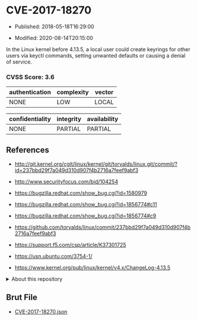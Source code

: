 # CVE-2017-18270

- Published: 2018-05-18T16:29:00

- Modified: 2020-08-14T20:15:00

In the Linux kernel before 4.13.5, a local user could create keyrings for other users via keyctl commands, setting unwanted defaults or causing a denial of service.

### CVSS Score: **3.6**

| authentication | complexity | vector |
| --- | --- | --- |
| NONE | LOW | LOCAL |

| confidentiality | integrity | availability |
| --- | --- | --- |
| NONE | PARTIAL | PARTIAL |

## References

* http://git.kernel.org/cgit/linux/kernel/git/torvalds/linux.git/commit/?id=237bbd29f7a049d310d907f4b2716a7feef9abf3

* http://www.securityfocus.com/bid/104254

* https://bugzilla.redhat.com/show_bug.cgi?id=1580979

* https://bugzilla.redhat.com/show_bug.cgi?id=1856774#c11

* https://bugzilla.redhat.com/show_bug.cgi?id=1856774#c9

* https://github.com/torvalds/linux/commit/237bbd29f7a049d310d907f4b2716a7feef9abf3

* https://support.f5.com/csp/article/K37301725

* https://usn.ubuntu.com/3754-1/

* https://www.kernel.org/pub/linux/kernel/v4.x/ChangeLog-4.13.5

<details>
<summary>About this repository</summary> 

  This repository is part of the project [Live Hack CVE](https://github.com/Live-Hack-CVE). Main website can be found [www.live-hack.org](https://www.live-hack.org) 
  
  Made by [Sn0wAlice](https://github.com/Sn0wAlice) for the people that care about security and need to have a feed of the latest CVEs. Hope you enjoy it, don't forget to star the repo and follow me on [Twitter](https://twitter.com/Sn0wAlice) and [Github](https://github.com/Sn0wAlice). And that is my [personnal website](https://www.alice-snow.me/)

  - [Home Page](https://github.com/Live-Hack-CVE)
  - [Framework](https://github.com/Live-Hack-CVE/cve-framework)
  - [CVE database](https://github.com/Live-Hack-CVE/full_database)
  - [Changelog](https://github.com/Live-Hack-CVE/Changelog)
</details>

## Brut File

* [CVE-2017-18270.json](https://raw.githubusercontent.com/Live-Hack-CVE/full_database/main/cves/2017/CVE-2017-18270.json)

